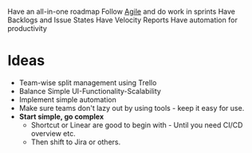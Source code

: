 Have an all-in-one roadmap
Follow [Agile](../World%20Building/Business%20and%20Finance/Company%20Management/Project%20Management/Methods/Agile%20Methodology/Agile.md) and do work in sprints
Have Backlogs and Issue States
Have Velocity Reports
Have automation for productivity

# Ideas
- Team-wise split management using Trello
- Balance Simple UI-Functionality-Scalability
- Implement simple automation
- Make sure teams don't lazy out by using tools - keep it easy for use.
- **Start simple, go complex**
	- Shortcut or Linear are good to begin with - Until you need CI/CD overview etc.
	- Then shift to Jira or others.